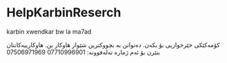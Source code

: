 # HelpKarbinReserch
karbin xwendkar bw la ma7ad

کۆمەکێکی خێرخوازیی بۆ بکەن. دەتوانن بە بچووکترین شێواز هاوکار بن. هاوکارییەکانتان بنێرن بۆ ئەم ژمارە تەلەفوونە:
07710996901
07506971969
